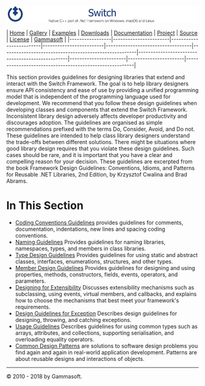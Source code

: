 ![Switch Header](Pictures/SwitchNativeC++port.png)

| [Home](Home.md) | [Gallery](Gallery.md) | [Examples](Examples.md) | [Downloads](Downloads.md) | [Documentation](Documentation.md) | [Project](https://sourceforge.net/projects/switchpro) | [Source](https://github.com/gammasoft71/switch) | [License](License.md) | [Gammasoft](https://gammasoft71.wixsite.com/gammasoft) |
|-----------------|-----------------------|-------------------------|-------------------------|-----------------------------------|-------------------------------------------------------|-------------------------------------------------|-----------------------|-----------------------|---------------------------------------------------------|

This section provides guidelines for designing libraries that extend and interact with the Switch Framework. The goal is to help library designers ensure API consistency and ease of use by providing a unified programming model that is independent of the programming language used for development. We recommend that you follow these design guidelines when developing classes and components that extend the Switch Framework. Inconsistent library design adversely affects developer productivity and discourages adoption. The guidelines are organised as simple recommendations prefixed with the terms Do, Consider, Avoid, and Do not. These guidelines are intended to help class library designers understand the trade-offs between different solutions. There might be situations where good library design requires that you violate these design guidelines. Such cases should be rare, and it is important that you have a clear and compelling reason for your decision. These guidelines are excerpted from the book Framework Design Guidelines: Conventions, Idioms, and Patterns for Reusable .NET Libraries, 2nd Edition, by Krzysztof Cwalina and Brad Abrams.
 
# In This Section

* [Coding Conventions Guidelines](CodingConventionsGuidelines.md) provides guidelines for comments, documentation, indentations, new lines and spacing coding conventions.
* [Naming Guidelines](NamingGuidelines.md) Provides guidelines for naming libraries, namespaces, types, and members in class libraries.
* [Type Design Guidelines](TypeDesignGuidelines.md) Provides guidelines for using static and abstract classes, interfaces, enumerations, structures, and other types.
* [Member Design Guidelines](MemberDesignGuidelines.md) Provides guidelines for designing and using properties, methods, constructors, fields, events, operators, and parameters.
* [Designing for Extensibility](DesigningForExtensibility.md) Discusses extensibility mechanisms such as subclassing, using events, virtual members, and callbacks, and explains how to choose the mechanisms that best meet your framework's requirements.
* [Design Guidelines for Exception](DesignGuidelinesForException.md) Describes design guidelines for designing, throwing, and catching exceptions.
* [Usage Guidelines](UsageGuidelines.md) Describes guidelines for using common types such as arrays, attributes, and collections, supporting serialisation, and overloading equality operators.
* [Common Design Patterns](CommonDesignPatterns.md) are solutions to software design problems you find again and again in real-world application development. Patterns are about reusable designs and interactions of objects.

______________________________________________________________________________________________

© 2010 - 2018 by Gammasoft.
